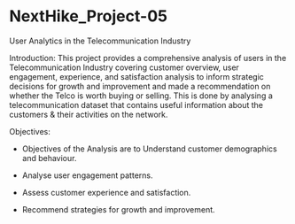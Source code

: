 # NextHike_Project-05
User Analytics in the Telecommunication Industry

Introduction:
This project provides a comprehensive analysis of users in the Telecommunication Industry covering customer overview, user engagement, experience, and satisfaction analysis to inform strategic decisions for growth and improvement and made a recommendation on whether the Telco is worth buying or selling.
This is done by analysing a telecommunication dataset that contains useful information about the customers & their activities on the network.

Objectives:

* Objectives of the Analysis are to Understand customer demographics and behaviour.

* Analyse user engagement patterns.

* Assess customer experience and satisfaction.

* Recommend strategies for growth and improvement.
